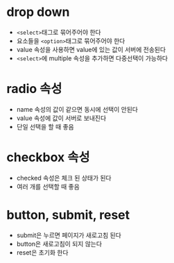 # drop down

- `<select>`태그로 묶어주어야 한다
- 요소들을 `<option>`태그로 묶어주어야 한다
- value 속성을 사용하면 value에 있는 값이 서버에 전송된다
- `<select>`에 multiple 속성을 추가하면 다중선택이 가능하다

# radio 속성

- name 속성의 값이 같으면 동시에 선택이 안된다
- value 속성에 값이 서버로 보내진다
- 단일 선택을 할 때 좋음

# checkbox 속성

- checked 속성은 체크 된 상태가 된다
- 여러 개를 선택할 때 좋음

# button, submit, reset

- submit은 누르면 페이지가 새로고침 된다
- button은 새로고침이 되지 않는다
- reset은 초기화 한다
